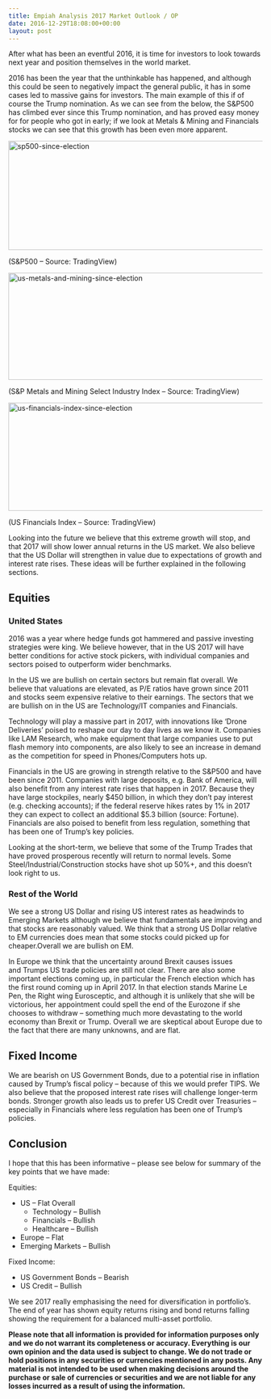 ```yaml
---
title: Empiah Analysis 2017 Market Outlook / OP
date: 2016-12-29T18:08:00+00:00
layout: post
---
```

After what has been an eventful 2016, it is time for investors to look towards next year and position themselves in the world market.

2016 has been the year that the unthinkable has happened, and although this could be seen to negatively impact the general public, it has in some cases led to massive gains for investors. The main example of this if of course the Trump nomination. As we can see from the below, the S&P500 has climbed ever since this Trump nomination, and has proved easy money for for people who got in early; if we look at Metals & Mining and Financials stocks we can see that this growth has been even more apparent.

<img loading="lazy" class="alignnone size-full wp-image-681" src="https://empiahanalysis.files.wordpress.com/2016/12/sp500-since-election.png?resize=640%2C216" alt="sp500-since-election" width="640" height="216" data-recalc-dims="1" /> 

(S&P500 &#8211; Source: TradingView)

<img loading="lazy" class="alignnone size-full wp-image-691" src="https://empiahanalysis.files.wordpress.com/2016/12/us-metals-and-mining-since-election.png?resize=640%2C212" alt="us-metals-and-mining-since-election" width="640" height="212" data-recalc-dims="1" /> 

(S&P Metals and Mining Select Industry Index &#8211; Source: TradingView)

<img loading="lazy" class="alignnone size-full wp-image-685" src="https://empiahanalysis.files.wordpress.com/2016/12/us-financials-index-since-election.png?resize=640%2C214" alt="us-financials-index-since-election" width="640" height="214" data-recalc-dims="1" /> 

(US Financials Index &#8211; Source: TradingView)

Looking into the future we believe that this extreme growth will stop, and that 2017 will show lower annual returns in the US market. We also believe that the US Dollar will strengthen in value due to expectations of growth and interest rate rises. These ideas will be further explained in the following sections.

## Equities

### United States

2016 was a year where hedge funds got hammered and passive investing strategies were king. We believe however, that in the US 2017 will have better conditions for active stock pickers, with individual companies and sectors poised to outperform wider benchmarks.

In the US we are bullish on certain sectors but remain flat overall. We believe that valuations are elevated, as P/E ratios have grown since 2011 and stocks seem expensive relative to their earnings. The sectors that we are bullish on in the US are Technology/IT companies and Financials.

Technology will play a massive part in 2017, with innovations like &#8216;Drone Deliveries&#8217; poised to reshape our day to day lives as we know it. Companies like LAM Research, who make equipment that large companies use to put flash memory into components, are also likely to see an increase in demand as the competition for speed in Phones/Computers hots up.

Financials in the US are growing in strength relative to the S&P500 and have been since 2011. Companies with large deposits, e.g. Bank of America, will also benefit from any interest rate rises that happen in 2017. Because they have large stockpiles, nearly $450 billion, in which they don&#8217;t pay interest (e.g. checking accounts); if the federal reserve hikes rates by 1% in 2017 they can expect to collect an additional $5.3 billion (source: Fortune). Financials are also poised to benefit from less regulation, something that has been one of Trump&#8217;s key policies.

Looking at the short-term, we believe that some of the Trump Trades that have proved prosperous recently will return to normal levels. Some Steel/Industrial/Construction stocks have shot up 50%+, and this doesn&#8217;t look right to us.

### Rest of the World

We see a strong US Dollar and rising US interest rates as headwinds to Emerging Markets although we believe that fundamentals are improving and that stocks are reasonably valued. We think that a strong US Dollar relative to EM currencies does mean that some stocks could picked up for cheaper.Overall we are bullish on EM.

In Europe we think that the uncertainty around Brexit causes issues and Trumps US trade policies are still not clear. There are also some important elections coming up, in particular the French election which has the first round coming up in April 2017. In that election stands Marine Le Pen, the Right wing Eurosceptic, and although it is unlikely that she will be victorious, her appointment could spell the end of the Eurozone if she chooses to withdraw &#8211; something much more devastating to the world economy than Brexit or Trump. Overall we are skeptical about Europe due to the fact that there are many unknowns, and are flat.

## Fixed Income

We are bearish on US Government Bonds, due to a potential rise in inflation caused by Trump&#8217;s fiscal policy &#8211; because of this we would prefer TIPS. We also believe that the proposed interest rate rises will challenge longer-term bonds. Stronger growth also leads us to prefer US Credit over Treasuries &#8211; especially in Financials where less regulation has been one of Trump&#8217;s policies.

## Conclusion

I hope that this has been informative &#8211; please see below for summary of the key points that we have made:

Equities:

  * US &#8211; Flat Overall 
      * Technology &#8211; Bullish
      * Financials &#8211; Bullish
      * Healthcare &#8211; Bullish
  * Europe &#8211; Flat
  * Emerging Markets &#8211; Bullish

Fixed Income:

  * US Government Bonds &#8211; Bearish
  * US Credit &#8211; Bullish

We see 2017 really emphasising the need for diversification in portfolio&#8217;s. The end of year has shown equity returns rising and bond returns falling showing the requirement for a balanced multi-asset portfolio.

**Please note that all information is provided for information purposes only and we do not warrant its completeness or accuracy. Everything is our own opinion and the data used is subject to change. We do not trade or hold positions in any securities or currencies mentioned in any posts. Any material is not intended to be used when making decisions around the purchase or sale of currencies or securities and we are not liable for any losses incurred as a result of using the information.**

&nbsp;

&nbsp;